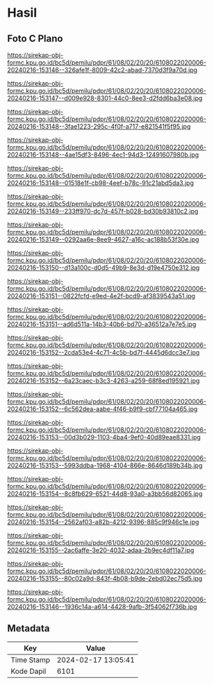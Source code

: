 # Hasil

## Foto C Plano

https://sirekap-obj-formc.kpu.go.id/bc5d/pemilu/pdpr/61/08/02/20/20/6108022020006-20240216-153146--326afe1f-8009-42c2-abad-7370d3f9a70d.jpg

https://sirekap-obj-formc.kpu.go.id/bc5d/pemilu/pdpr/61/08/02/20/20/6108022020006-20240216-153147--d009e928-8301-44c0-8ee3-d2fdd6ba3e08.jpg

https://sirekap-obj-formc.kpu.go.id/bc5d/pemilu/pdpr/61/08/02/20/20/6108022020006-20240216-153148--3fae1223-295c-4f0f-a717-e821541f5f95.jpg

https://sirekap-obj-formc.kpu.go.id/bc5d/pemilu/pdpr/61/08/02/20/20/6108022020006-20240216-153148--4ae15df3-8496-4ec1-94d3-12491607980b.jpg

https://sirekap-obj-formc.kpu.go.id/bc5d/pemilu/pdpr/61/08/02/20/20/6108022020006-20240216-153148--01518e1f-cb98-4eef-b78c-91c21abd5da3.jpg

https://sirekap-obj-formc.kpu.go.id/bc5d/pemilu/pdpr/61/08/02/20/20/6108022020006-20240216-153149--233ff970-dc7d-457f-b028-bd30b93810c2.jpg

https://sirekap-obj-formc.kpu.go.id/bc5d/pemilu/pdpr/61/08/02/20/20/6108022020006-20240216-153149--0292aa6e-8ee9-4627-a16c-ac188b53f30e.jpg

https://sirekap-obj-formc.kpu.go.id/bc5d/pemilu/pdpr/61/08/02/20/20/6108022020006-20240216-153150--d13a100c-d0d5-49b9-8e3d-d19e4750e312.jpg

https://sirekap-obj-formc.kpu.go.id/bc5d/pemilu/pdpr/61/08/02/20/20/6108022020006-20240216-153151--0822fcfd-e9ed-4e2f-bcd9-af3839543a51.jpg

https://sirekap-obj-formc.kpu.go.id/bc5d/pemilu/pdpr/61/08/02/20/20/6108022020006-20240216-153151--ad6d511a-14b3-40b6-bd70-a36512a7e7e5.jpg

https://sirekap-obj-formc.kpu.go.id/bc5d/pemilu/pdpr/61/08/02/20/20/6108022020006-20240216-153152--2cda53e4-4c71-4c5b-bd7f-4445d6dcc3e7.jpg

https://sirekap-obj-formc.kpu.go.id/bc5d/pemilu/pdpr/61/08/02/20/20/6108022020006-20240216-153152--6a23caec-b3c3-4263-a259-68f8ed195921.jpg

https://sirekap-obj-formc.kpu.go.id/bc5d/pemilu/pdpr/61/08/02/20/20/6108022020006-20240216-153152--6c562dea-aabe-4f46-b9f9-cbf77104a465.jpg

https://sirekap-obj-formc.kpu.go.id/bc5d/pemilu/pdpr/61/08/02/20/20/6108022020006-20240216-153153--00d3b029-1103-4ba4-9ef0-40d89eae8331.jpg

https://sirekap-obj-formc.kpu.go.id/bc5d/pemilu/pdpr/61/08/02/20/20/6108022020006-20240216-153153--5993ddba-1968-4104-866e-8646d189b34b.jpg

https://sirekap-obj-formc.kpu.go.id/bc5d/pemilu/pdpr/61/08/02/20/20/6108022020006-20240216-153154--8c8fb629-6521-44d8-93a0-a3bb56d82065.jpg

https://sirekap-obj-formc.kpu.go.id/bc5d/pemilu/pdpr/61/08/02/20/20/6108022020006-20240216-153154--2562af03-a82b-4212-9396-885c9f946c1e.jpg

https://sirekap-obj-formc.kpu.go.id/bc5d/pemilu/pdpr/61/08/02/20/20/6108022020006-20240216-153155--2ac6affe-3e20-4032-adaa-2b9ec4df11a7.jpg

https://sirekap-obj-formc.kpu.go.id/bc5d/pemilu/pdpr/61/08/02/20/20/6108022020006-20240216-153155--80c02a9d-843f-4b08-b9de-2ebd02ec75d5.jpg

https://sirekap-obj-formc.kpu.go.id/bc5d/pemilu/pdpr/61/08/02/20/20/6108022020006-20240216-153146--1936c14a-a614-4428-9afb-3f54062f736b.jpg


## Metadata

| Key        | Value               |
| ---------- | ------------------- |
| Time Stamp | 2024-02-17 13:05:41 |
| Kode Dapil | 6101                |




